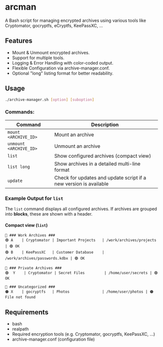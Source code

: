 # arcman
A Bash script for managing encrypted archives using various tools like Cryptomator, gocryptfs, eCryptfs, KeePassXC, ...  

## Features
- Mount & Unmount encrypted archives.
- Support for multiple tools.
- Logging & Error Handling with color-coded output.
- Flexible Configuration via archive-manager.conf.
- Optional "long" listing format for better readability.

## Usage
```bash
./archive-manager.sh [option] [suboption]
```

### Commands:
| Command              | Description                                   |
|----------------------|-----------------------------------------------|
| `mount <ARCHIVE_ID>`   | Mount an archive                           |
| `unmount <ARCHIVE_ID>` | Unmount an archive                         |
| `list`                 | Show configured archives (compact view)    |
| `list long`            | Show archives in a detailed multi-line format |
| `update`               | Check for updates and update script if a new version is available |

### Example Output for `list`
The `list` command displays all configured archives. If archives are grouped into **blocks**, these are shown with a header.

#### **Compact view (`list`)**
```
🔵 ### Work Archives ###
🟢 A    | Cryptomator | Important Projects   | /work/archives/projects | 🟢 OK
🟢 B    | KeePassXC   | Customer Database    | /work/archives/passwords.kdbx | 🟢 OK

🔵 ### Private Archives ###
🟢  Y    | Cryptomator | Secret Files         | /home/user/secrets | 🟢 OK 

🔵 ### Uncategorized ###
🟠 X    | gocryptfs   | Photos               | /home/user/photos | 🟠 File not found
```

## Requirements
- bash
- realpath
- Required encryption tools (e.g. Cryptomator, gocryptfs, KeePassXC, ...)
- archive-manager.conf (configuration file)

